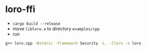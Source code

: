# loro-ffi

- `cargo build --release`
- move `libloro.a` to directory `examples/cpp`
- run

```bash
g++ loro.cpp -Bstatic -framework Security -L. -lloro -o loro
```
